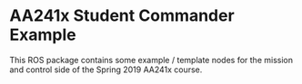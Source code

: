 # AA241x Student Commander Example #

This ROS package contains some example / template nodes for the mission and control side of the Spring 2019 AA241x course.

